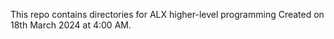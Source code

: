This repo contains directories for ALX higher-level programming
Created on 18th March 2024 at 4:00 AM.
